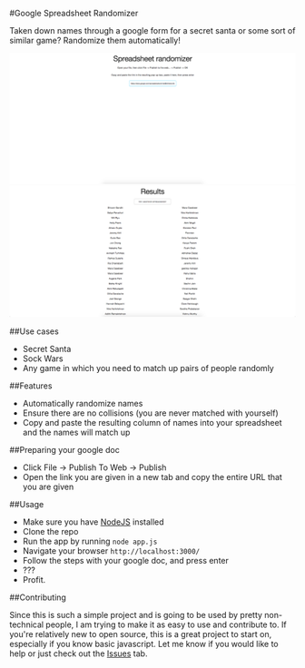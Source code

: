 #Google Spreadsheet Randomizer

Taken down names through a google form for a secret santa or some sort of similar game? Randomize them automatically!

![Index page](images/index.png)
![Results page](images/randomized.png)

##Use cases
 - Secret Santa
 - Sock Wars
 - Any game in which you need to match up pairs of people randomly

##Features
 - Automatically randomize names
 - Ensure there are no collisions (you are never matched with yourself)
 - Copy and paste the resulting column of names into your spreadsheet and the names will match up

##Preparing your google doc
 - Click File -> Publish To Web -> Publish
 - Open the link you are given in a new tab and copy the entire URL that you are given

##Usage
 - Make sure you have [NodeJS](https://nodejs.org/en/) installed
 - Clone the repo
 - Run the app by running `node app.js`
 - Navigate your browser `http://localhost:3000/`
 - Follow the steps with your google doc, and press enter
 - ???
 - Profit.

##Contributing

Since this is such a simple project and is going to be used by pretty non-technical people, I am trying to make it as easy to use and contribute to. If you're relatively new to open source, this is a great project to start on, especially if you know basic javascript. Let me know if you would like to help or just check out the [Issues](https://github.com/2016rshah/secret-santa/issues) tab. 